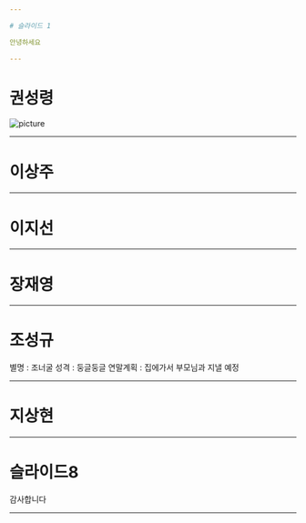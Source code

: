 ```yaml
---

# 슬라이드 1

안녕하세요

---
```


# 권성령

![picture](HAPPY-SSAFY/GI.jpg)

---

# 이상주



---

# 이지선


---

# 장재영


---

# 조성규


별명 : 조너굴
성격 : 둥글둥글
연말계획 : 집에가서 부모님과 지낼 예정 

---

# 지상현


---

# 슬라이드8

감사합니다

---


